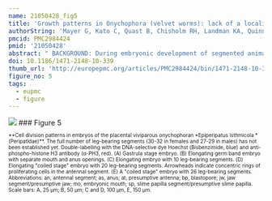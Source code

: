 ```yaml
---
name: 21050428_fig5
title: 'Growth patterns in Onychophora (velvet worms): lack of a localised posterior proliferation zone.'
authorString: 'Mayer G, Kato C, Quast B, Chisholm RH, Landman KA, Quinn LM.'
pmcid: PMC2984424
pmid: '21050428'
abstract: " BACKGROUND: During embryonic development of segmented animals, body segments are thought to arise from the so-called \"posterior growth zone\" and the occurrence of this \"zone\" has been used to support the homology of segmentation between arthropods, annelids, and vertebrates. However, the term \"posterior growth zone\" is used ambiguously in the literature, mostly referring to a region of increased proliferation at the posterior end of the embryo. To determine whether such a localised posterior proliferation zone is an ancestral feature of Panarthropoda (Onychophora + Tardigrada + Arthropoda), we examined cell division patterns in embryos of Onychophora. RESULTS: Using in vivo incorporation of the DNA replication marker BrdU (5-bromo-2'-deoxyuridine) and anti-phospho-histone H3 immunolabelling, we found that a localised posterior region of proliferating cells does not occur at any developmental stage in onychophoran embryos. This contrasts with a localised pattern of cell divisions at the posterior end of annelid embryos, which we used as a positive control. Based on our data, we present a mathematical model, which challenges the paradigm that a localised posterior proliferation zone is necessary for segment patterning in short germ developing arthropods. CONCLUSIONS: Our findings suggest that a posterior proliferation zone was absent in the last common ancestor of Onychophora and Arthropoda. By comparing our data from Onychophora with those from annelids, arthropods, and chordates, we suggest that the occurrence of a \"posterior growth zone\" currently cannot be used to support the homology of segmentation between these three animal groups."
doi: 10.1186/1471-2148-10-339
thumb_url: 'http://europepmc.org/articles/PMC2984424/bin/1471-2148-10-339-5.gif'
figure_no: 5
tags:
  - eupmc
  - figure
---
```

<img src='http://europepmc.org/articles/PMC2984424/bin/1471-2148-10-339-5.jpg' style='max-height: 300px'>
### Figure 5
<p style='font-size: 10px;'>**Cell division patterns in embryos of the placental viviparous onychophoran *Epiperipatus isthmicola *(Peripatidae)**. The full number of leg-bearing segments (30-32 in females and 27-29 in males) has not been established yet. Double-labelling with the DNA-selective dye Hoechst (Bisbenzimide, blue) and anti-phospho-histone H3 antibody (α-PH3, red). (A) Gastrula stage embryo. (B) Elongating germ band embryo with separate mouth and anus openings. (C) Elongating embryo with 10 leg-bearing segments. (D) Elongating "coiled stage" embryo with 20 leg-bearing segments. Arrowheads indicate concentric rings of proliferating cells in the antennal segment. (E) A "coiled stage" embryo with 26 leg-bearing segments. Abbreviations: an, antennal segment; as, anus; at, presumptive antenna; bp, blastopore; jw, jaw segment/presumptive jaw; mo, embryonic mouth; sp, slime papilla segment/presumptive slime papilla. Scale bars: A, 25 μm; B, 50 μm; C and D, 100 μm, E, 150 μm.</p>